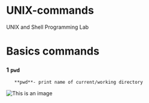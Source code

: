 # UNIX-commands
UNIX and Shell  Programming Lab
# Basics commands
### 1 `pwd`
       **pwd**- print name of current/working directory
![This is an image](file:///home/avdhesh/Pictures/pwd.png)
